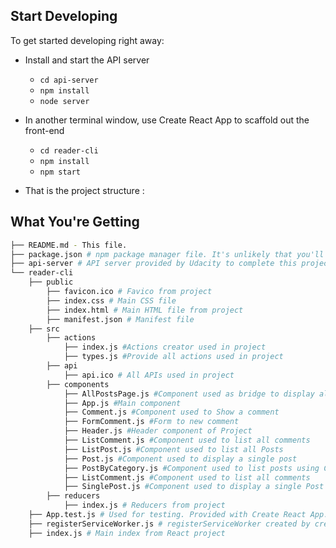 ## Start Developing

To get started developing right away:

* Install and start the API server
    - `cd api-server`
    - `npm install`
    - `node server`
* In another terminal window, use Create React App to scaffold out the front-end
    
    - `cd reader-cli`
    - `npm install`
    - `npm start`

* That is the project structure :

## What You're Getting
```bash
├── README.md - This file.
├── package.json # npm package manager file. It's unlikely that you'll need to modify this.
├── api-server # API server provided by Udacity to complete this project. Available in [README file](api-server/README.md). 
└── reader-cli
    ├── public
        ├── favicon.ico # Favico from project
        ├── index.css # Main CSS file
        ├── index.html # Main HTML file from project
        ├── manifest.json # Manifest file
    ├── src     
        ├── actions
            ├── index.js #Actions creator used in project
            ├── types.js #Provide all actions used in project
        ├── api
            ├── api.ico # All APIs used in project
        ├── components
            ├── AllPostsPage.js #Component used as bridge to display all posts in a single page
            ├── App.js #Main component
            ├── Comment.js #Component used to Show a comment
            ├── FormComment.js #Form to new comment
            ├── Header.js #Header component of Project
            ├── ListComment.js #Component used to list all comments
            ├── ListPost.js #Component used to list all Posts
            ├── Post.js #Component used to display a single post
            ├── PostByCategory.js #Component used to list posts using Categories as filter
            ├── ListComment.js #Component used to list all comments
            ├── SinglePost.js #Component used to display a single Post
        ├── reducers
            ├── index.js # Reducers from project    
    ├── App.test.js # Used for testing. Provided with Create React App. Testing is encouraged, but not required.
    ├── registerServiceWorker.js # registerServiceWorker created by create-react-app
    ├── index.js # Main index from React project
```
